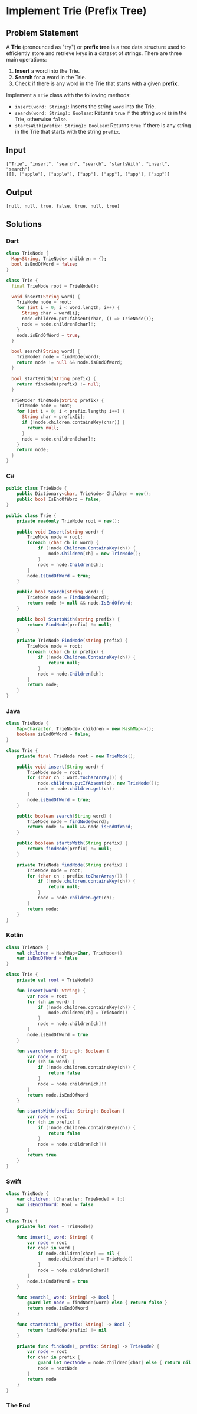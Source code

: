 # Implement Trie (Prefix Tree)

## Problem Statement

A **Trie** (pronounced as "try") or **prefix tree** is a tree data structure used to efficiently store and retrieve keys in a dataset of strings. There are three main operations:

1. **Insert** a word into the Trie.
2. **Search** for a word in the Trie.
3. Check if there is any word in the Trie that starts with a given **prefix**.

Implement a `Trie` class with the following methods:

- `insert(word: String)`: Inserts the string `word` into the Trie.
- `search(word: String): Boolean`: Returns `true` if the string `word` is in the Trie, otherwise `false`.
- `startsWith(prefix: String): Boolean`: Returns `true` if there is any string in the Trie that starts with the string `prefix`.

## Input

```text
["Trie", "insert", "search", "search", "startsWith", "insert", "search"]
[[], ["apple"], ["apple"], ["app"], ["app"], ["app"], ["app"]]
```

## Output

```text
[null, null, true, false, true, null, true]
```

## Solutions

### Dart

```dart
class TrieNode {
  Map<String, TrieNode> children = {};
  bool isEndOfWord = false;
}

class Trie {
  final TrieNode root = TrieNode();

  void insert(String word) {
    TrieNode node = root;
    for (int i = 0; i < word.length; i++) {
      String char = word[i];
      node.children.putIfAbsent(char, () => TrieNode());
      node = node.children[char]!;
    }
    node.isEndOfWord = true;
  }

  bool search(String word) {
    TrieNode? node = findNode(word);
    return node != null && node.isEndOfWord;
  }

  bool startsWith(String prefix) {
    return findNode(prefix) != null;
  }

  TrieNode? findNode(String prefix) {
    TrieNode node = root;
    for (int i = 0; i < prefix.length; i++) {
      String char = prefix[i];
      if (!node.children.containsKey(char)) {
        return null;
      }
      node = node.children[char]!;
    }
    return node;
  }
}
```

### C#

```csharp
public class TrieNode {
    public Dictionary<char, TrieNode> Children = new();
    public bool IsEndOfWord = false;
}

public class Trie {
    private readonly TrieNode root = new();

    public void Insert(string word) {
        TrieNode node = root;
        foreach (char ch in word) {
            if (!node.Children.ContainsKey(ch)) {
                node.Children[ch] = new TrieNode();
            }
            node = node.Children[ch];
        }
        node.IsEndOfWord = true;
    }

    public bool Search(string word) {
        TrieNode node = FindNode(word);
        return node != null && node.IsEndOfWord;
    }

    public bool StartsWith(string prefix) {
        return FindNode(prefix) != null;
    }

    private TrieNode FindNode(string prefix) {
        TrieNode node = root;
        foreach (char ch in prefix) {
            if (!node.Children.ContainsKey(ch)) {
                return null;
            }
            node = node.Children[ch];
        }
        return node;
    }
}
```

### Java

```java
class TrieNode {
    Map<Character, TrieNode> children = new HashMap<>();
    boolean isEndOfWord = false;
}

class Trie {
    private final TrieNode root = new TrieNode();

    public void insert(String word) {
        TrieNode node = root;
        for (char ch : word.toCharArray()) {
            node.children.putIfAbsent(ch, new TrieNode());
            node = node.children.get(ch);
        }
        node.isEndOfWord = true;
    }

    public boolean search(String word) {
        TrieNode node = findNode(word);
        return node != null && node.isEndOfWord;
    }

    public boolean startsWith(String prefix) {
        return findNode(prefix) != null;
    }

    private TrieNode findNode(String prefix) {
        TrieNode node = root;
        for (char ch : prefix.toCharArray()) {
            if (!node.children.containsKey(ch)) {
                return null;
            }
            node = node.children.get(ch);
        }
        return node;
    }
}
```

### Kotlin

```kotlin
class TrieNode {
    val children = HashMap<Char, TrieNode>()
    var isEndOfWord = false
}

class Trie {
    private val root = TrieNode()

    fun insert(word: String) {
        var node = root
        for (ch in word) {
            if (!node.children.containsKey(ch)) {
                node.children[ch] = TrieNode()
            }
            node = node.children[ch]!!
        }
        node.isEndOfWord = true
    }

    fun search(word: String): Boolean {
        var node = root
        for (ch in word) {
            if (!node.children.containsKey(ch)) {
                return false
            }
            node = node.children[ch]!!
        }
        return node.isEndOfWord
    }

    fun startsWith(prefix: String): Boolean {
        var node = root
        for (ch in prefix) {
            if (!node.children.containsKey(ch)) {
                return false
            }
            node = node.children[ch]!!
        }
        return true
    }
}
```

### Swift

```swift
class TrieNode {
    var children: [Character: TrieNode] = [:]
    var isEndOfWord: Bool = false
}

class Trie {
    private let root = TrieNode()

    func insert(_ word: String) {
        var node = root
        for char in word {
            if node.children[char] == nil {
                node.children[char] = TrieNode()
            }
            node = node.children[char]!
        }
        node.isEndOfWord = true
    }

    func search(_ word: String) -> Bool {
        guard let node = findNode(word) else { return false }
        return node.isEndOfWord
    }

    func startsWith(_ prefix: String) -> Bool {
        return findNode(prefix) != nil
    }

    private func findNode(_ prefix: String) -> TrieNode? {
        var node = root
        for char in prefix {
            guard let nextNode = node.children[char] else { return nil }
            node = nextNode
        }
        return node
    }
}
```

### The End

